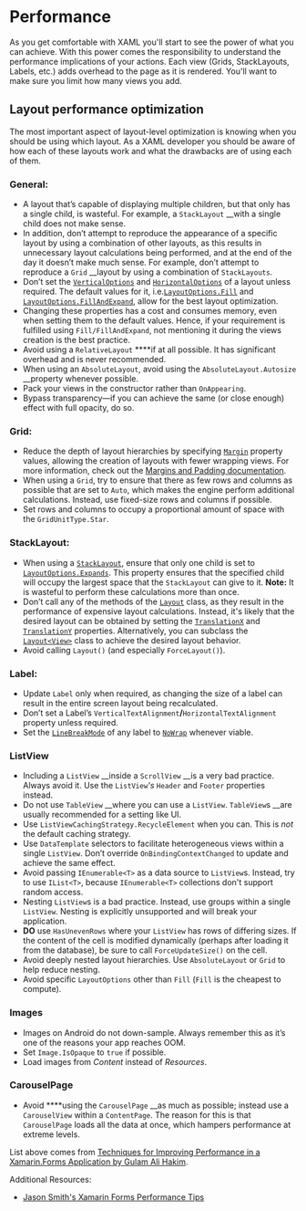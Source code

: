 # Performance

As you get comfortable with XAML you'll start to see the power of what you can achieve. With this power comes the responsibility to understand the performance implications of your actions. Each view \(Grids, StackLayouts, Labels, etc.\) adds overhead to the page as it is rendered. You'll want to make sure you limit how many views you add.

## Layout performance optimization <a id="dd06"></a>

The most important aspect of layout-level optimization is knowing when you should be using which layout. As a XAML developer you should be aware of how each of these layouts work and what the drawbacks are of using each of them.

### General: <a id="a53a"></a>

* A layout that’s capable of displaying multiple children, but that only has a single child, is wasteful. For example, a `StackLayout` __with a single child does not make sense.
* In addition, don’t attempt to reproduce the appearance of a specific layout by using a combination of other layouts, as this results in unnecessary layout calculations being performed, and at the end of the day it doesn’t make much sense. For example, don’t attempt to reproduce a `Grid` __layout by using a combination of `StackLayouts`_._
* Don’t set the [`VerticalOptions`](https://docs.microsoft.com/en-us/dotnet/api/xamarin.forms.view.verticaloptions#Xamarin_Forms_View_VerticalOptions) and [`HorizontalOptions`](https://docs.microsoft.com/en-us/dotnet/api/xamarin.forms.view.verticaloptions#Xamarin_Forms_View_VerticalOptions) of a layout unless required. The default values for it, i.e.[`LayoutOptions.Fill`](https://docs.microsoft.com/en-us/dotnet/api/xamarin.forms.layoutoptions.fill) and [`LayoutOptions.FillAndExpand`](https://docs.microsoft.com/en-us/dotnet/api/xamarin.forms.layoutoptions.fillandexpand), allow for the best layout optimization.
* Changing these properties has a cost and consumes memory, even when setting them to the default values. Hence, if your requirement is fulfilled using `Fill/FillAndExpand`, not mentioning it during the views creation is the best practice.
* Avoid using a `RelativeLayout` ****if at all possible. It has significant overhead and is never recommended.
* When using an `AbsoluteLayout`, avoid using the `AbsoluteLayout.Autosize` __property whenever possible.
* Pack your views in the constructor rather than `OnAppearing`.
* Bypass transparency—if you can achieve the same \(or close enough\) effect with full opacity, do so.

### Grid: <a id="fcd1"></a>

* Reduce the depth of layout hierarchies by specifying [`Margin`](https://docs.microsoft.com/en-us/dotnet/api/xamarin.forms.view.margin#Xamarin_Forms_View_Margin) property values, allowing the creation of layouts with fewer wrapping views. For more information, check out the [Margins and Padding documentation](https://docs.microsoft.com/en-us/xamarin/xamarin-forms/user-interface/layouts/margin-and-padding).
* When using a `Grid`, try to ensure that there as few rows and columns as possible that are set to `Auto`, which makes the engine perform additional calculations. Instead, use fixed-size rows and columns if possible.
* Set rows and columns to occupy a proportional amount of space with the `GridUnitType.Star`.

### StackLayout: <a id="8f48"></a>

* When using a [`StackLayout`](https://docs.microsoft.com/en-us/dotnet/api/xamarin.forms.stacklayout), ensure that only one child is set to [`LayoutOptions.Expands`](https://docs.microsoft.com/en-us/dotnet/api/xamarin.forms.layoutoptions.expands#Xamarin_Forms_LayoutOptions_Expands). This property ensures that the specified child will occupy the largest space that the `StackLayout` can give to it. **Note:** It is wasteful to perform these calculations more than once.
* Don’t call any of the methods of the [`Layout`](https://docs.microsoft.com/en-us/dotnet/api/xamarin.forms.layout) class, as they result in the performance of expensive layout calculations. Instead, it's likely that the desired layout can be obtained by setting the [`TranslationX`](https://docs.microsoft.com/en-us/dotnet/api/xamarin.forms.visualelement.translationx#Xamarin_Forms_VisualElement_TranslationX) and [`TranslationY`](https://docs.microsoft.com/en-us/dotnet/api/xamarin.forms.visualelement.translationy#Xamarin_Forms_VisualElement_TranslationY) properties. Alternatively, you can subclass the [`Layout<View>`](https://docs.microsoft.com/en-us/dotnet/api/xamarin.forms.layout-1) class to achieve the desired layout behavior.
* Avoid calling `Layout()` \(and especially `ForceLayout()`\).

### Label: <a id="1715"></a>

* Update `Label` only when required, as changing the size of a label can result in the entire screen layout being recalculated.
* Don’t set a Label’s `VerticalTextAlignment`**/**`HorizontalTextAlignment` property unless required.
* Set the [`LineBreakMode`](https://docs.microsoft.com/en-us/dotnet/api/xamarin.forms.label.linebreakmode#Xamarin_Forms_Label_LineBreakMode) of any label to [`NoWrap`](https://docs.microsoft.com/en-us/dotnet/api/xamarin.forms.linebreakmode#Xamarin_Forms_LineBreakMode_NoWrap) whenever viable.

### ListView <a id="57f8"></a>

* Including a `ListView` __inside a `ScrollView` __is a very bad practice. Always avoid it. Use the `ListView`_'s_ `Header` and `Footer` properties instead.
* Do not use `TableView` __where you can use a `ListView`. `TableView`s __are usually recommended for a setting like UI.
* Use `ListViewCachingStrategy.RecycleElement` when you can. This is _not_ the default caching strategy.
* Use `DataTemplate` selectors to facilitate heterogeneous views within a single `ListView`. Don’t override `OnBindingContextChanged` to update and achieve the same effect.
* Avoid passing `IEnumerable<T>` as a data source to `ListView`s. Instead, try to use `IList<T>`, because `IEnumerable<T>` collections don't support random access.
* Nesting `ListView`s is a bad practice. Instead, use groups within a single `ListView`. Nesting is explicitly unsupported and will break your application.
* **DO** use `HasUnevenRows` where your `ListView` has rows of differing sizes. If the content of the cell is modified dynamically \(perhaps after loading it from the database\), be sure to call `ForceUpdateSize()` on the cell.
* Avoid deeply nested layout hierarchies. Use `AbsoluteLayout` or `Grid` to help reduce nesting.
* Avoid specific `LayoutOptions` other than `Fill` \(`Fill` is the cheapest to compute\).

### Images <a id="4342"></a>

* Images on Android do not down-sample. Always remember this as it’s one of the reasons your app reaches OOM.
* Set `Image.IsOpaque` to `true` if possible.
* Load images from _Content_ instead of _Resources_.

### CarouselPage <a id="84b0"></a>

* Avoid ****using the `CarouselPage` __as much as possible; instead use a `CarouselView` within a `ContentPage`. The reason for this is that `CarouselPage` loads all the data at once, which hampers performance at extreme levels.

List above comes from [Techniques for Improving Performance in a Xamarin.Forms Application by Gulam Ali Hakim](https://heartbeat.fritz.ai/techniques-for-improving-performance-in-a-xamarin-forms-application-b439f2f04156).

Additional Resources:

* [Jason Smith's Xamarin Forms Performance Tips](https://kent-boogaart.com/blog/jason-smith's-xamarin-forms-performance-tips)

